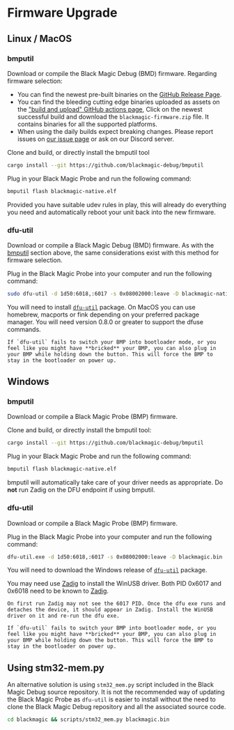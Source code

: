 # Firmware Upgrade

## Linux / MacOS

### bmputil

Download or compile the Black Magic Debug (BMD) firmware. Regarding firmware selection:

* You can find the newest pre-built binaries on the [GitHub Release Page](https://github.com/blackmagic-debug/blackmagic/releases).
* You can find the bleeding cutting edge binaries uploaded as assets on the ["build and upload" GitHub actions page](https://github.com/blackmagic-debug/blackmagic/actions/workflows/build-and-upload.yml), Click on the newest successful build and download the `blackmagic-firmware.zip` file. It contains binaries for all the supported platforms.
* When using the daily builds expect breaking changes. Please report issues on [our issue page](https://github.com/blackmagic-debug/blackmagic/issues) or ask on our Discord server.

Clone and build, or directly install the bmputil tool

```bash
cargo install --git https://github.com/blackmagic-debug/bmputil
```

Plug in your Black Magic Probe and run the following command:

```bash
bmputil flash blackmagic-native.elf
```

Provided you have suitable udev rules in play, this will already do everything you need and automatically reboot your unit back into the new firmware.

### dfu-util

Download or compile a Black Magic Debug (BMD) firmware.
As with the [bmputil](#bmputil) section above, the same considerations exist with this method for firmware selection.

Plug in the Black Magic Probe into your computer and run the following command:

```bash
sudo dfu-util -d 1d50:6018,:6017 -s 0x08002000:leave -D blackmagic-native.bin
```

You will need to install [`dfu-util`](http://dfu-util.sourceforge.net/) package. On MacOS you can use homebrew, macports or fink depending on your preferred package manager. You will need version 0.8.0 or greater to support the dfuse commands.

```{note}
If `dfu-util` fails to switch your BMP into bootloader mode, or you feel like you might have **bricked** your BMP, you can also plug in your BMP while holding down the button. This will force the BMP to stay in the bootloader on power up.
```

## Windows

### bmputil

Download or compile a Black Magic Probe (BMP) firmware.

Clone and build, or directly install the bmputil tool:

```bash
cargo install --git https://github.com/blackmagic-debug/bmputil
```

Plug in your Black Magic Probe and run the following command:

```bash
bmputil flash blackmagic-native.elf
```

bmputil will automatically take care of your driver needs as appropriate.
Do **not** run Zadig on the DFU endpoint if using bmputil.

### dfu-util

Download or compile a Black Magic Probe (BMP) firmware.

Plug in the Black Magic Probe into your computer and run the following command:

```bash
dfu-util.exe -d 1d50:6018,:6017 -s 0x08002000:leave -D blackmagic.bin
```

You will need to download the Windows release of [`dfu-util`](http://dfu-util.sourceforge.net/) package.

You may need use [Zadig](https://tracker.iplocation.net/icsj/) to install the WinUSB driver. Both PID 0x6017 and 0x6018 need to be known to  [Zadig](https://tracker.iplocation.net/icsj/).

```{note}
On first run Zadig may not see the 6017 PID. Once the dfu exe runs and detaches the device, it should appear in Zadig. Install the WinUSB driver on it and re-run the dfu exe.
```

```{note}
If `dfu-util` fails to switch your BMP into bootloader mode, or you feel like you might have **bricked** your BMP, you can also plug in your BMP while holding down the button. This will force the BMP to stay in the bootloader on power up.
```

## Using stm32-mem.py

An alternative solution is using `stm32_mem.py` script included in the Black Magic Debug source repository. It is not the recommended way of updating the Black Magic Probe as `dfu-util` is easier to install without the need to clone the Black Magic Debug repository and all the associated source code.

```bash
cd blackmagic && scripts/stm32_mem.py blackmagic.bin
```
